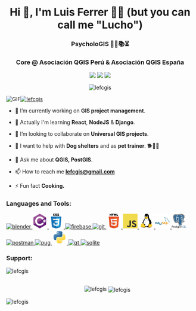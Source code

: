 



<h1 align="center">Hi 👋, I'm Luis Ferrer 👨‍💻 (but you can call me "Lucho")  </h1>

<h3 align="center">PsycholoGIS 🧙‍♂️📚⏳</h3> 
<h3 align="center"> Core @ Asociación QGIS Perú & Asociación QGIS España</h3>
<p align='center'>
  <a href="www.linkedin.com/in/luchofgis">
   <img src="https://img.shields.io/badge/LinkedIn-0077B5?style=for-the-badge&logo=linkedin&logoColor=white"></a> <a href="https://twitter.com/quecrees"><img src="https://img.shields.io/badge/Twitter-1DA1F2?style=for-the-badge&logo=twitter&logoColor=white"></a> <a href="https://t.me/quecrees"><img src="https://img.shields.io/badge/Telegram-2CA5E0?style=for-the-badge&logo=telegram&logoColor=white"></a>
</p>
<p align="center"> <img src="https://komarev.com/ghpvc/?username=lefcgis&label=Profile%20views&color=0e75b6&style=flat" alt="lefcgis" /> </p>

 <img align="left" alt="GIF" src="https://media.giphy.com/media/5SKwQMGTR1umLrKC7N/giphy.gif" />


<p align="left"> <a href="https://github.com/ryo-ma/github-profile-trophy"><img src="https://github-profile-trophy.vercel.app/?username=lefcgis" alt="lefcgis" /></a> </p>


- 🔭 I’m currently working on **GIS project management**.

- 🌱 Actually I'm learning **React**, **NodeJS** & **Django**.

- 👯 I’m looking to collaborate on **Universal GIS projects**.

- 🤝 I want to help with **Dog shelters** and as **pet trainer**. 🐕🚶🏻

- 💬 Ask me about **QGIS, PostGIS**.

- 📫 How to reach me **lefcgis@gmail.com**

- ⚡ Fun fact **Cooking.**


<h3 align="left">Languages and Tools:</h3>
<p align="left"> <a href="https://www.blender.org/" target="_blank" rel="noreferrer"> <img src="https://download.blender.org/branding/community/blender_community_badge_white.svg" alt="blender" width="40" height="40"/> </a> <a href="https://www.w3schools.com/cs/" target="_blank" rel="noreferrer"> <img src="https://raw.githubusercontent.com/devicons/devicon/master/icons/csharp/csharp-original.svg" alt="csharp" width="40" height="40"/> </a> <a href="https://www.w3schools.com/css/" target="_blank" rel="noreferrer"> <img src="https://raw.githubusercontent.com/devicons/devicon/master/icons/css3/css3-original-wordmark.svg" alt="css3" width="40" height="40"/> </a> <a href="https://firebase.google.com/" target="_blank" rel="noreferrer"> <img src="https://www.vectorlogo.zone/logos/firebase/firebase-icon.svg" alt="firebase" width="40" height="40"/> </a> <a href="https://git-scm.com/" target="_blank" rel="noreferrer"> <img src="https://www.vectorlogo.zone/logos/git-scm/git-scm-icon.svg" alt="git" width="40" height="40"/> </a> <a href="https://www.w3.org/html/" target="_blank" rel="noreferrer"> <img src="https://raw.githubusercontent.com/devicons/devicon/master/icons/html5/html5-original-wordmark.svg" alt="html5" width="40" height="40"/> </a> <a href="https://developer.mozilla.org/en-US/docs/Web/JavaScript" target="_blank" rel="noreferrer"> <img src="https://raw.githubusercontent.com/devicons/devicon/master/icons/javascript/javascript-original.svg" alt="javascript" width="40" height="40"/> </a> <a href="https://www.linux.org/" target="_blank" rel="noreferrer"> <img src="https://raw.githubusercontent.com/devicons/devicon/master/icons/linux/linux-original.svg" alt="linux" width="40" height="40"/> </a> <a href="https://www.mysql.com/" target="_blank" rel="noreferrer"> <img src="https://raw.githubusercontent.com/devicons/devicon/master/icons/mysql/mysql-original-wordmark.svg" alt="mysql" width="40" height="40"/> </a> <a href="https://www.postgresql.org" target="_blank" rel="noreferrer"> <img src="https://raw.githubusercontent.com/devicons/devicon/master/icons/postgresql/postgresql-original-wordmark.svg" alt="postgresql" width="40" height="40"/> </a> <a href="https://postman.com" target="_blank" rel="noreferrer"> <img src="https://www.vectorlogo.zone/logos/getpostman/getpostman-icon.svg" alt="postman" width="40" height="40"/> </a> <a href="https://pugjs.org" target="_blank" rel="noreferrer"> <img src="https://cdn.worldvectorlogo.com/logos/pug.svg" alt="pug" width="40" height="40"/> </a> <a href="https://www.python.org" target="_blank" rel="noreferrer"> <img src="https://raw.githubusercontent.com/devicons/devicon/master/icons/python/python-original.svg" alt="python" width="40" height="40"/> </a> <a href="https://www.qt.io/" target="_blank" rel="noreferrer"> <img src="https://upload.wikimedia.org/wikipedia/commons/0/0b/Qt_logo_2016.svg" alt="qt" width="40" height="40"/> </a> <a href="https://www.sqlite.org/" target="_blank" rel="noreferrer"> <img src="https://www.vectorlogo.zone/logos/sqlite/sqlite-icon.svg" alt="sqlite" width="40" height="40"/> </a> </p>

<h3 align="left">Support:</h3>
<p><a href="https://www.buymeacoffee.com/lefcgis"> <img align="left" src="https://cdn.buymeacoffee.com/buttons/v2/default-yellow.png" height="50" width="210" alt="lefcgis" /></a></p><br><br>

<p><img align="left" src="https://github-readme-stats.vercel.app/api/top-langs?username=lefcgis&show_icons=true&locale=en&layout=compact" alt="lefcgis" /></p>

<p>&nbsp;<img align="center" src="https://github-readme-stats.vercel.app/api?username=lefcgis&show_icons=true&locale=en" alt="lefcgis" /></p>

<p><img align="center" src="https://github-readme-streak-stats.herokuapp.com/?user=lefcgis&" alt="lefcgis" /></p>
